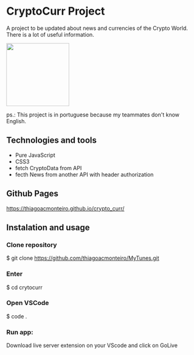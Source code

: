 # CryptoCurr Project

A project to be updated about news and currencies of the Crypto World. There is a lot of useful information.

<img height="165px" src="https://github.com/thiagoacmonteiro/cryptocurr.git"/>

ps.: This project is in portuguese because my teammates don't know English.

## Technologies and tools
- Pure JavaScript
- CSS3
- fetch CryptoData from API
- fecth News from another API with header authorization

## Github Pages
https://thiagoacmonteiro.github.io/crypto_curr/

## Instalation and usage

### Clone repository
$ git clone https://github.com/thiagoacmonteiro/MyTunes.git

### Enter
$ cd crytocurr

### Open VSCode
$ code .

### Run app:
Download live server extension on your VScode and click on GoLive

